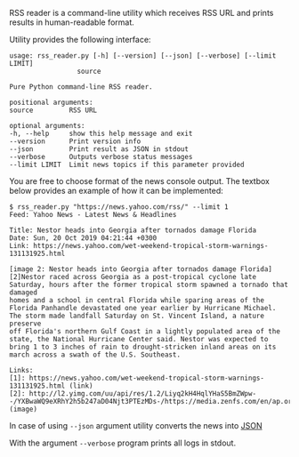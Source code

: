 RSS reader is a command-line utility which receives RSS URL and prints results in human-readable format.   

Utility provides the following interface:

    usage: rss_reader.py [-h] [--version] [--json] [--verbose] [--limit LIMIT]
                     source

    Pure Python command-line RSS reader.

    positional arguments:
    source         RSS URL

    optional arguments:
    -h, --help     show this help message and exit
    --version      Print version info
    --json         Print result as JSON in stdout
    --verbose      Outputs verbose status messages
    --limit LIMIT  Limit news topics if this parameter provided
    
   You are free to choose format of the news console output. The textbox below provides an example of how it can be implemented:
   
    $ rss_reader.py "https://news.yahoo.com/rss/" --limit 1
    Feed: Yahoo News - Latest News & Headlines

    Title: Nestor heads into Georgia after tornados damage Florida
    Date: Sun, 20 Oct 2019 04:21:44 +0300
    Link: https://news.yahoo.com/wet-weekend-tropical-storm-warnings-131131925.html

    [image 2: Nestor heads into Georgia after tornados damage Florida][2]Nestor raced across Georgia as a post-tropical cyclone late Saturday, hours after the former tropical storm spawned a tornado that damaged
    homes and a school in central Florida while sparing areas of the Florida Panhandle devastated one year earlier by Hurricane Michael. The storm made landfall Saturday on St. Vincent Island, a nature preserve
    off Florida's northern Gulf Coast in a lightly populated area of the state, the National Hurricane Center said. Nestor was expected to bring 1 to 3 inches of rain to drought-stricken inland areas on its
    march across a swath of the U.S. Southeast.

    Links:
    [1]: https://news.yahoo.com/wet-weekend-tropical-storm-warnings-131131925.html (link)
    [2]: http://l2.yimg.com/uu/api/res/1.2/Liyq2kH4HqlYHaS5BmZWpw--/YXBwaWQ9eXRhY2h5b247aD04Njt3PTEzMDs-/https://media.zenfs.com/en/ap.org/5ecc06358726cabef94585f99050f4f0 (image)

In case of using ```--json```  argument utility converts the news into [JSON](https://en.wikipedia.org/wiki/JSON "Описание") 

With the argument ```--verbose``` program prints all logs in stdout.

